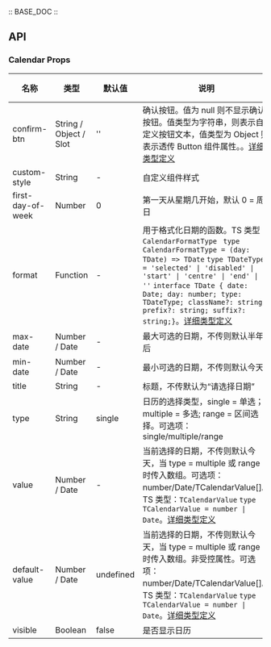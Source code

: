 :: BASE_DOC ::

## API
### Calendar Props

名称 | 类型 | 默认值 | 说明 | 必传
-- | -- | -- | -- | --
confirm-btn | String / Object / Slot | '' | 确认按钮。值为 null 则不显示确认按钮。值类型为字符串，则表示自定义按钮文本，值类型为 Object 则表示透传 Button 组件属性。。[详细类型定义](https://github.com/Tencent/tdesign-miniprogram/tree/develop/src/calendar/type.ts) | N
custom-style | String | - | 自定义组件样式 | N
first-day-of-week | Number | 0 | 第一天从星期几开始，默认 0 = 周日 | N
format | Function | - | 用于格式化日期的函数。TS 类型：`CalendarFormatType ` `type CalendarFormatType = (day: TDate) => TDate` `type TDateType = 'selected' \| 'disabled' \| 'start' \| 'centre' \| 'end' \| ''` `interface TDate { date: Date; day: number; type: TDateType; className?: string; prefix?: string; suffix?: string;}`。[详细类型定义](https://github.com/Tencent/tdesign-miniprogram/tree/develop/src/calendar/type.ts) | N
max-date | Number / Date | - | 最大可选的日期，不传则默认半年后 | N
min-date | Number / Date | - | 最小可选的日期，不传则默认今天 | N
title | String | - | 标题，不传默认为“请选择日期” | N
type | String | single | 日历的选择类型，single = 单选；multiple = 多选; range = 区间选择。可选项：single/multiple/range | N
value | Number / Date | - | 当前选择的日期，不传则默认今天，当 type = multiple 或 range 时传入数组。可选项：number/Date/TCalendarValue[]。TS 类型：`TCalendarValue` `type TCalendarValue = number \| Date`。[详细类型定义](https://github.com/Tencent/tdesign-miniprogram/tree/develop/src/calendar/type.ts) | N
default-value | Number / Date | undefined | 当前选择的日期，不传则默认今天，当 type = multiple 或 range 时传入数组。非受控属性。可选项：number/Date/TCalendarValue[]。TS 类型：`TCalendarValue` `type TCalendarValue = number \| Date`。[详细类型定义](https://github.com/Tencent/tdesign-miniprogram/tree/develop/src/calendar/type.ts) | N
visible | Boolean | false | 是否显示日历 | N
